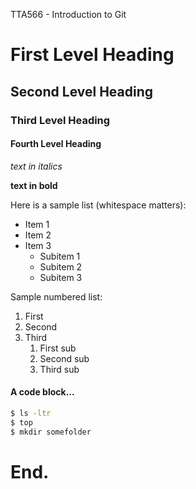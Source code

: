 TTA566 - Introduction to Git

# First Level Heading
## Second Level Heading
### Third Level Heading
#### Fourth Level Heading

_text in italics_

**text in bold**

Here is a sample list (whitespace matters):

* Item 1
* Item 2
* Item 3
    * Subitem 1
    * Subitem 2
	* Subitem 3

Sample numbered list:

1. First
1. Second
1. Third
	1. First sub
	1. Second sub
	1. Third sub

#### A code block...

```sh
$ ls -ltr
$ top
$ mkdir somefolder
```

# End.

